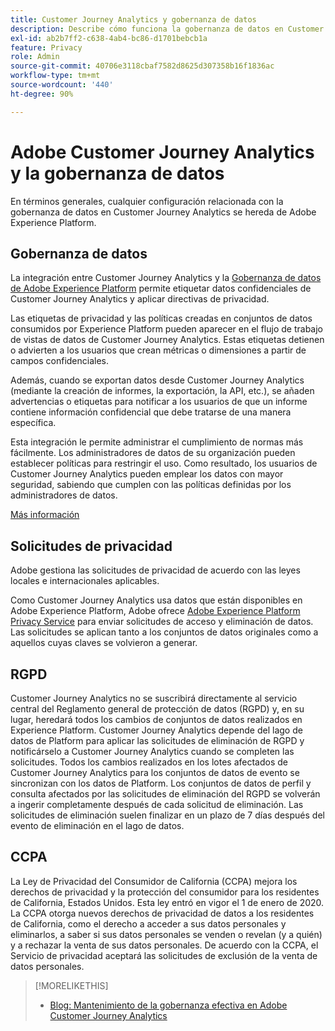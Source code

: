 ```yaml
---
title: Customer Journey Analytics y gobernanza de datos
description: Describe cómo funciona la gobernanza de datos en Customer Journey Analytics.
exl-id: ab2b7ff2-c638-4ab4-bc86-d1701bebcb1a
feature: Privacy
role: Admin
source-git-commit: 40706e3118cbaf7582d8625d307358b16f1836ac
workflow-type: tm+mt
source-wordcount: '440'
ht-degree: 90%

---
```


# Adobe Customer Journey Analytics y la gobernanza de datos

En términos generales, cualquier configuración relacionada con la gobernanza de datos en Customer Journey Analytics se hereda de Adobe Experience Platform.

## Gobernanza de datos

La integración entre Customer Journey Analytics y la [Gobernanza de datos de Adobe Experience Platform](https://experienceleague.adobe.com/docs/experience-platform/data-governance/home.html?lang=es) permite etiquetar datos confidenciales de Customer Journey Analytics y aplicar directivas de privacidad.

Las etiquetas de privacidad y las políticas creadas en conjuntos de datos consumidos por Experience Platform pueden aparecer en el flujo de trabajo de vistas de datos de Customer Journey Analytics. Estas etiquetas detienen o advierten a los usuarios que crean métricas o dimensiones a partir de campos confidenciales.

Además, cuando se exportan datos desde Customer Journey Analytics (mediante la creación de informes, la exportación, la API, etc.), se añaden advertencias o etiquetas para notificar a los usuarios de que un informe contiene información confidencial que debe tratarse de una manera específica.

Esta integración le permite administrar el cumplimiento de normas más fácilmente. Los administradores de datos de su organización pueden establecer políticas para restringir el uso. Como resultado, los usuarios de Customer Journey Analytics pueden emplear los datos con mayor seguridad, sabiendo que cumplen con las políticas definidas por los administradores de datos.

[Más información](/help/data-views/data-governance.md)

## Solicitudes de privacidad

Adobe gestiona las solicitudes de privacidad de acuerdo con las leyes locales e internacionales aplicables.

Como Customer Journey Analytics usa datos que están disponibles en Adobe Experience Platform, Adobe ofrece [Adobe Experience Platform Privacy Service](https://experienceleague.adobe.com/docs/experience-platform/privacy/home.html?lang=es) para enviar solicitudes de acceso y eliminación de datos. Las solicitudes se aplican tanto a los conjuntos de datos originales como a aquellos cuyas claves se volvieron a generar.

## RGPD

Customer Journey Analytics no se suscribirá directamente al servicio central del Reglamento general de protección de datos (RGPD) y, en su lugar, heredará todos los cambios de conjuntos de datos realizados en Experience Platform. Customer Journey Analytics depende del lago de datos de Platform para aplicar las solicitudes de eliminación de RGPD y notificárselo a Customer Journey Analytics cuando se completen las solicitudes. Todos los cambios realizados en los lotes afectados de Customer Journey Analytics para los conjuntos de datos de evento se sincronizan con los datos de Platform. Los conjuntos de datos de perfil y consulta afectados por las solicitudes de eliminación del RGPD se volverán a ingerir completamente después de cada solicitud de eliminación. Las solicitudes de eliminación suelen finalizar en un plazo de 7 días después del evento de eliminación en el lago de datos.

## CCPA

La Ley de Privacidad del Consumidor de California (CCPA) mejora los derechos de privacidad y la protección del consumidor para los residentes de California, Estados Unidos. Esta ley entró en vigor el 1 de enero de 2020.
La CCPA otorga nuevos derechos de privacidad de datos a los residentes de California, como el derecho a acceder a sus datos personales y eliminarlos, a saber si sus datos personales se venden o revelan (y a quién) y a rechazar la venta de sus datos personales.
De acuerdo con la CCPA, el Servicio de privacidad aceptará las solicitudes de exclusión de la venta de datos personales.

>[!MORELIKETHIS]
>
>* [Blog: Mantenimiento de la gobernanza efectiva en Adobe Customer Journey Analytics](https://experienceleaguecommunities.adobe.com/t5/adobe-analytics-blogs/bg-p/adobe-analytics-blogs/page/4?profile.language=es)
